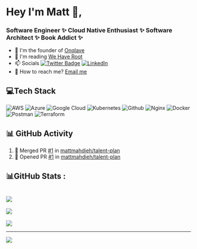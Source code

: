 # Hey I'm Matt 👋,  
<h3 align="left">Software Engineer ✨ Cloud Native Enthusiast ✨ Software Architect ✨ Book Addict ✨</h3>

- 🔭 I'm the founder of [Onqlave](https://onqlave.com)
- 💬 I'm reading [We Have Root](https://www.amazon.com/We-Have-Root-Schneier-Security/dp/1119643015)
- 📫 Socials [![Twitter Badge](https://img.shields.io/badge/-@Twitter-00acee?style=flat&logo=Twitter&logoColor=white)](https://twitter.com/intent/follow?screen_name=mattmahdieh "Follow on Twitter") [![LinkedIn](https://img.shields.io/badge/LinkedIn-%230077B5.svg?logo=linkedin&logoColor=white)](https://www.linkedin.com/in/mmahdieh "Follow on LinkedIn")
- 👥 How to reach me? [Email me](matt@onqlave.com)

## 💻Tech Stack
![AWS](https://img.shields.io/badge/AWS-%23FF9900.svg?style=for-the-badge&logo=amazon-aws&logoColor=white) 
![Azure](https://img.shields.io/badge/azure-%230072C6.svg?style=for-the-badge&logo=azure-devops&logoColor=white) 
![Google Cloud](https://img.shields.io/badge/Google%20Cloud-%234285F4.svg?style=for-the-badge&logo=google-cloud&logoColor=white) 
![Kubernetes](https://img.shields.io/badge/Kubernetes-%23D42029.svg?style=for-the-badge&logo=kubernetes&logoColor=white) 
![Github](https://img.shields.io/badge/github-%232C5263.svg?style=for-the-badge&logo=github&logoColor=white) 
![Nginx](https://img.shields.io/badge/nginx-%23009639.svg?style=for-the-badge&logo=nginx&logoColor=white) 
![Docker](https://img.shields.io/badge/docker-%230db7ed.svg?style=for-the-badge&logo=docker&logoColor=white) 
![Postman](https://img.shields.io/badge/Postman-FF6C37?style=for-the-badge&logo=postman&logoColor=white) 
![Terraform](https://img.shields.io/badge/terraform-%235835CC.svg?style=for-the-badge&logo=terraform&logoColor=white)

## 📊 GitHub Activity 
<!--START_SECTION:activity-->
1. 🎉 Merged PR [#1](https://github.com/mattmahdieh/talent-plan/pull/1) in [mattmahdieh/talent-plan](https://github.com/mattmahdieh/talent-plan)
2. 💪 Opened PR [#1](https://github.com/mattmahdieh/talent-plan/pull/1) in [mattmahdieh/talent-plan](https://github.com/mattmahdieh/talent-plan)
<!--END_SECTION:activity-->

## 📊GitHub Stats :
<br>![](https://github-readme-stats.vercel.app/api?username=mattmahdieh&theme=dark&hide_border=false&include_all_commits=true&count_private=true&show_icons=true)<br/>
<br>![](https://github-readme-streak-stats.herokuapp.com/?user=mattmahdieh&theme=dark&hide_border=false&show_icons=true)<br/>
<br>![](https://github-readme-stats.vercel.app/api/top-langs/?username=mattmahdieh&theme=dark&hide_border=false&include_all_commits=true&count_private=true&layout=compact&show_icons=true)</br>

<!-- <br><img src="https://metrics.lecoq.io/mattmahdieh"></br> -->

---

[![](https://visitcount.itsvg.in/api?id=mattmahdieh&label=Profile%20Views&color=12&icon=1&pretty=true)](https://visitcount.itsvg.in)
